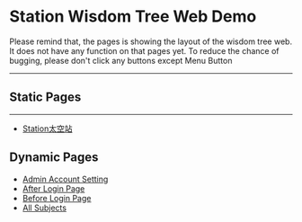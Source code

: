 Station Wisdom Tree Web Demo
===========================

Please remind that, the pages is showing the layout of the wisdom tree web.
It does not have any function on that pages yet.
To reduce the chance of bugging, please don't click any buttons except Menu Button

****
## Static Pages
------
* [Station太空站](http://www.stationwisdomtree.tk/Station/Account.xhtml) 

## Dynamic Pages
* [Admin Account Setting](http://www.stationwisdomtree.tk/Station/Account.xhtml) 
* [After Login Page](http://www.stationwisdomtree.tk/Station/AfterLogin.xhtml) 
* [Before Login Page](http://www.stationwisdomtree.tk/Station/BeforeLogin.xhtml) 
* [All Subjects](http://www.stationwisdomtree.tk/Station/AllSubject.xhtml) 
